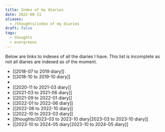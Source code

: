 ```yaml
---
title: Index of my diaries
date: 2022-08-11
aliases:
  - /thoughts/index of my diaries
draft: false
tags:
  - thoughts
  - evergreens
---
```

Below are links to indexes of all the diaries I have. This list is incomplete as not all diaries are indexed as of the moment.

- [[2018-07 to 2019 diary]]
- [[2018-10 to 2019-10 diary]]
- 
- [[2020-11 to 2021-03 diary]]
- [[2021-03 to 2021-06 diary]]
- [[2021-09 to 2022-01 diary]]
- [[2022-01 to 2022-06 diary]]
- [[2022-06 to 2022-10 diary]]
- [[2022-10 to 2023-03 diary]]
- [[thoughts/2023-03 to 2023-10 diary|2023-03 to 2023-10 diary]]
- [[2023-10 to 2024-05 diary|2023-10 to 2024-05 diary]]